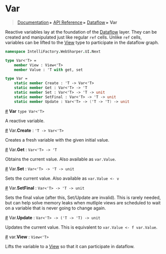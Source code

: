 # Var
> [Documentation](../README.md) ▸ [API Reference](API.md) ▸ [Dataflow](Dataflow.md) ▸ **Var**

Reactive variables lay at the foundation of the [Dataflow](Dataflow.md) layer.
They can be created and manipulated just like regular `ref` cells.
Unlike `ref` cells, variables can be lifted to the [View](View.md) type to
participate in the dataflow graph.

```fsharp
namespace IntelliFactory.WebSharper.UI.Next

type Var<'T> =
    member View : View<'T>
    member Value : 'T with get, set

type Var =
    static member Create : 'T -> Var<'T>
    static member Get : Var<'T> -> 'T
    static member Set : Var<'T> -> 'T -> unit
    static member SetFinal : Var<'T> -> 'T -> unit
    static member Update : Var<'T> -> ('T -> 'T) -> unit
```

<a name="Var" href="#Var">#</a> **Var** `type Var<'T>`

A reactive variable.

<a name="Create" href="#Create">#</a> Var.**Create** : `'T -> Var<'T>`

Creates a fresh variable with the given initial value.

<a name="Get" href="#Get">#</a> Var.**Get** : `Var<'T> -> 'T`

Obtains the current value.  Also available as `var.Value`.

<a name="Set" href="#Set">#</a> Var.**Set** : `Var<'T> -> 'T -> unit`

Sets the current value.  Also available as `var.Value <- v`

<a name="SetFinal" href="#SetFinal">#</a> Var.**SetFinal** : `Var<'T> -> 'T -> unit`

Sets the final value (after this, Set/Update are invalid).
This is rarely needed, but can help solve memory leaks when
mutliple views are scheduled to wait on a variable that is never
going to change again.

<a name="Update" href="#Update">#</a> Var.**Update** : `Var<'T> -> ('T -> 'T) -> unit`

Updates the current value.  This is equivalent to `var.Value <- f var.Value`.

<a name="View" href="#View">#</a> var.**View** : `View<'T>`

Lifts the variable to a [View](View.md) so that it can participate in dataflow.
